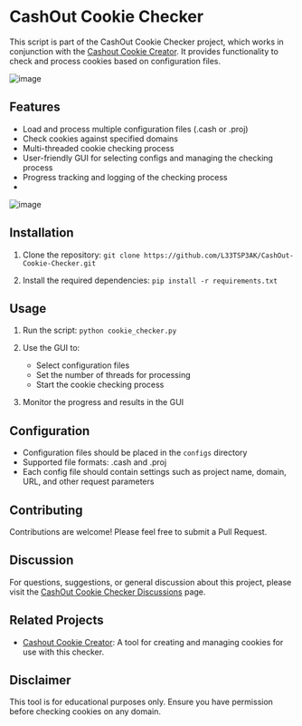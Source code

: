 
# CashOut Cookie Checker

This script is part of the CashOut Cookie Checker project, which works in conjunction with the [Cashout Cookie Creator](https://github.com/L33TSP3AK/Cashout-Cookie-Creator). It provides functionality to check and process cookies based on configuration files.

![image](https://github.com/user-attachments/assets/64b8d546-6b08-4d0c-9fa0-3656cba1f317)



## Features

- Load and process multiple configuration files (.cash or .proj)
- Check cookies against specified domains
- Multi-threaded cookie checking process
- User-friendly GUI for selecting configs and managing the checking process
- Progress tracking and logging of the checking process
- 
![image](https://github.com/user-attachments/assets/73b90bac-e888-41d3-81cc-f7092fa550b5)

## Installation

1. Clone the repository:
   ```git clone https://github.com/L33TSP3AK/CashOut-Cookie-Checker.git```

2. Install the required dependencies:
   ```pip install -r requirements.txt```

## Usage

1. Run the script:
   ```python cookie_checker.py```

2. Use the GUI to:
   - Select configuration files
   - Set the number of threads for processing
   - Start the cookie checking process

3. Monitor the progress and results in the GUI

## Configuration

- Configuration files should be placed in the `configs` directory
- Supported file formats: .cash and .proj
- Each config file should contain settings such as project name, domain, URL, and other request parameters

## Contributing

Contributions are welcome! Please feel free to submit a Pull Request.

## Discussion

For questions, suggestions, or general discussion about this project, please visit the [CashOut Cookie Checker Discussions](https://github.com/L33TSP3AK/CashOut-Cookie-Checker/discussions) page.

## Related Projects

- [Cashout Cookie Creator](https://github.com/L33TSP3AK/Cashout-Cookie-Creator): A tool for creating and managing cookies for use with this checker.

## Disclaimer

This tool is for educational purposes only. Ensure you have permission before checking cookies on any domain.
```
